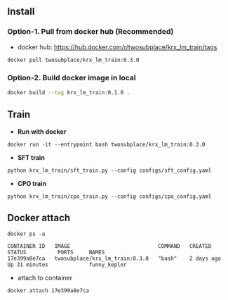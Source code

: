 ## Install 
### Option-1. Pull from docker hub (Recommended)
- docker hub: https://hub.docker.com/r/twosubplace/krx_lm_train/tags
```sh
docker pull twosubplace/krx_lm_train:0.3.0
```

### Option-2. Build docker image in local
```sh
docker build --tag krx_lm_train:0.1.0 .
```

## Train

- **Run with docker**
```
docker run -it --entrypoint bash twosubplace/krx_lm_train:0.3.0
```

- **SFT train**
```
python krx_lm_train/sft_train.py --config configs/sft_config.yaml
```

- **CPO train**
```
python krx_lm_train/cpo_train.py --config configs/cpo_config.yaml
```


## Docker attach

```
docker ps -a

CONTAINER ID   IMAGE                            COMMAND   CREATED      STATUS          PORTS     NAMES
17e399a8e7ca   twosubplace/krx_lm_train:0.3.0   "bash"    2 days ago   Up 31 minutes             funny_kepler
```

- attach to container
```
docker attach 17e399a8e7ca
```